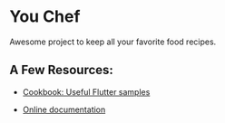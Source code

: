 # You Chef

Awesome project to keep all your favorite food recipes.

## A Few Resources:

- [Cookbook: Useful Flutter samples](https://flutter.dev/docs/cookbook)

- [Online documentation](https://flutter.dev/docs)
